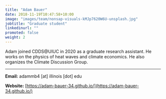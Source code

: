 ```yaml
---
title: "Adam Bauer"
date: 2018-11-19T10:47:58+10:00
image: "images/team/nonsap-visuals-kMJp7620W6U-unsplash.jpg"
jobtitle: "Graduate student"
linkedinurl: ""
promoted: false
weight: 2
---
```


Adam joined CDDS@UIUC in 2020 as a graduate research assistant. He works on the physics of heat waves and climate economics. He also organizes the Climate Discussion Group.

---
**Email:** adammb4 [at] illinois [dot] edu

**Website:** [https://adam-bauer-34.github.io/](https://adam-bauer-34.github.io/)
